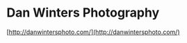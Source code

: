 <!--
id: 1092946005
link: http://tumblr.atmos.org/post/1092946005/dan-winters-photography
slug: dan-winters-photography
date: Thu Sep 09 2010 12:19:06 GMT-0700 (PDT)
publish: 2010-09-09
tags: 
title: Dan Winters Photography
-->


Dan Winters Photography
=======================

[http://danwintersphoto.com/](http://danwintersphoto.com/)

